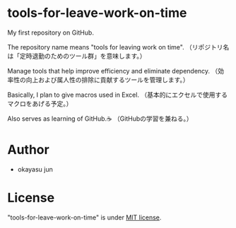 # tools-for-leave-work-on-time
My first repository on GitHub.

The repository name means "tools for leaving work on time".
（リポジトリ名は「定時退勤のためのツール群」を意味します。）

Manage tools that help improve efficiency and eliminate dependency.
（効率性の向上および属人性の排除に貢献するツールを管理します。）

Basically, I plan to give macros used in Excel.
（基本的にエクセルで使用するマクロをあげる予定。）

Also serves as learning of GitHub.:coffee:
（GitHubの学習を兼ねる。）

# Author
 
* okayasu jun
 
# License
 
"tools-for-leave-work-on-time" is under [MIT license](https://en.wikipedia.org/wiki/MIT_License).
